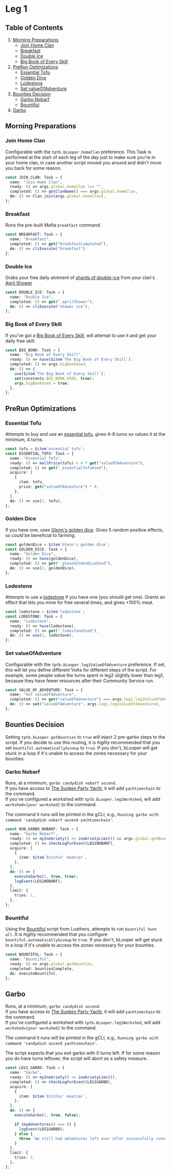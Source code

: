 # Leg 1

## Table of Contents

1. [Morning Preparations](#morning-preparations)
   - [Join Home Clan](#join-home-clan)
   - [Breakfast](#breakfast)
   - [Double Ice](#double-ice)
   - [Big Book of Every Skill](#big-book-of-every-skill)
2. [PreRun Optimizations](#prerun-optimizations)
   - [Essential Tofu](#essential-tofu)
   - [Golden Dice](#golden-dice)
   - [Lodestone](#lodestone)
   - [Set valueOfAdventure](#set-valueofadventure)
3. [Bounties Decision](#bounties-decision)
   - [Garbo Nobarf](#garbo-nobarf)
   - [Bountiful](#bountiful)
4. [Garbo](#garbo)

## Morning Preparations

### Join Home Clan

Configurable with the `tptb.bLooper.homeClan` preference. This Task is performed at the start of each leg of the day just to make sure you're in your home clan, in case another script moved you around and didn't move you back for some reason.

```ts
const JOIN_CLAN: Task = {
  name: "Join Home Clan",
  ready: () => args.global.homeClan !== "",
  completed: () => getClanName() === args.global.homeClan,
  do: () => Clan.join(args.global.homeClan),
};
```

### Breakfast

Runs the pre-built Mafia `breakfast` command.

```ts
const BREAKFAST: Task = {
  name: "Breakfast",
  completed: () => get("breakfastCompleted"),
  do: () => cliExecute("breakfast"),
};
```

### Double Ice

Grabs your free daily alotment of [shards of double-ice](https://kol.coldfront.net/thekolwiki/index.php/Shard_of_double-ice) from your clan's [April Shower](https://kol.coldfront.net/thekolwiki/index.php/April_Shower)

```ts
const DOUBLE_ICE: Task = {
  name: "Double Ice",
  completed: () => get("_aprilShower"),
  do: () => cliExecute("shower ice"),
};
```

### Big Book of Every Skill

If you've got a [Big Book of Every Skill](https://kol.coldfront.net/thekolwiki/index.php/The_Big_Book_of_Every_Skill), will attempt to use it and get your daily free skill.

```ts
const BIG_BOOK: Task = {
  name: "Big Book of Every Skill",
  ready: () => have($item`The Big Book of Every Skill`),
  completed: () => args.bigBookUsed,
  do: () => {
    use($item`The Big Book of Every Skill`);
    set(constants.BIG_BOOK_USED, true);
    args.bigBookUsed = true;
  },
};
```

## PreRun Optimizations

### Essential Tofu

Attempts to buy and use an [essential tofu](https://kol.coldfront.net/thekolwiki/index.php/Essential_tofu), gives 4-6 turns so values it at the minimum, 4 turns.

```ts
const tofu = $item`essential tofu`;
const ESSENTIAL_TOFU: Task = {
  name: "Essential Tofu",
  ready: () => mallPrice(tofu) < 4 * get("valueOfAdventure"),
  completed: () => get("_essentialTofuUsed"),
  acquire: [
    {
      item: tofu,
      price: get("valueOfAdventure") * 4,
    },
  ],
  do: () => use(1, tofu),
};
```

### Golden Dice

If you have one, uses [Glenn's golden dice](https://kol.coldfront.net/thekolwiki/index.php/Glenn%27s_golden_dice). Gives 5 random positive effects, so _could_ be beneficial to farming.

```ts
const goldenDice = $item`Glenn's golden dice`;
const GOLDEN_DICE: Task = {
  name: "Golden Dice",
  ready: () => have(goldenDice),
  completed: () => get("_glennGoldenDiceUsed"),
  do: () => use(1, goldenDice),
};
```

### Lodestone

Attempts to use a [lodestone](https://kol.coldfront.net/thekolwiki/index.php/Lodestone) if you have one (you should get one). Grants an effect that lets you mine for free several times, and gives +100% meat.

```ts
const lodestone = $item`lodestone`;
const LODESTONE: Task = {
  name: "Lodestone",
  ready: () => have(lodestone),
  completed: () => get("_lodestoneUsed"),
  do: () => use(1, lodestone),
};
```

### Set valueOfAdventure

Configurable with the `tptb.bLooper.leg1ValueOfAdventure` preference. If set, this will let you define different VoAs for different steps of the script. For example, some people value the turns spent in leg2 slightly lower than leg1, because they have fewer resources after their Community Service run.

```ts
const VALUE_OF_ADVENTURE: Task = {
  name: "Set valueOfAdventure",
  completed: () => get("valueOfAdventure") === args.leg1.leg1ValueOfAdventure,
  do: () => set("valueOfAdventure", args.leg1.leg1ValueOfAdventure),
};
```

## Bounties Decision

Setting `tptb.bLooper.getBounties` to `true` will inject 2 pre-garbo steps to the script. If you decide to use this routing, it is _highly_ recommended that you set `bountiful.automaticallyGiveup` to `true`. If you don't, bLooper will get stuck in a loop if it's unable to access the zones necessary for your bounties.

### Garbo Nobarf

Runs, at a minimum, `garbo candydish nobarf ascend`.  
If you have access to [The Sunken Party Yacht](https://kol.coldfront.net/thekolwiki/index.php/The_Sunken_Party_Yacht), it will add `yachtzeechain` to the command.  
If you've configured a workshed with `tptb.bLooper.leg1Workshed`, will add `workshed={your workshed}` to the command.

The command it runs will be printed in the gCLI, e.g., `Running garbo with command 'candydish nobarf ascend yachtzeechain'`.

```ts
const RUN_GARBO_NOBARF: Task = {
  name: "Garbo Nobarf",
  ready: () => myInebriety() <= inebrietyLimit() && args.global.getBounties,
  completed: () => checkLogForEvent(LEG1NOBARF),
  acquire: [
    {
      item: $item`bitchin' meatcar`,
    },
  ],
  do: () => {
    executeGarbo(1, true, true);
    logEvent(LEG1NOBARF);
  },
  limit: {
    tries: 1,
  },
};
```

### Bountiful

Using the [Bountiful](https://github.com/loathers/bountiful) script from Loathers, attempts to run `bountiful hunt all`. It is _highly_ recommended that you configure `bountiful.automaticallyGiveup` to `true`. If you don't, bLooper will get stuck in a loop if it's unable to access the zones necessary for your bounties.

```ts
const BOUNTIFUL: Task = {
  name: "Bountiful",
  ready: () => args.global.getBounties,
  completed: bountiesComplete,
  do: executeBountiful,
};
```

## Garbo

Runs, at a minimum, `garbo candydish ascend`.  
If you have access to [The Sunken Party Yacht](https://kol.coldfront.net/thekolwiki/index.php/The_Sunken_Party_Yacht), it will add `yachtzeechain` to the command.  
If you've configured a workshed with `tptb.bLooper.leg1Workshed`, will add `workshed={your workshed}` to the command.

The command it runs will be printed in the gCLI, e.g., `Running garbo with command 'candydish ascend yachtzeechain'`.

The script expects that you exit garbo with 0 turns left. If for some reason you do have turns leftover, the script will abort as a safety measure.

```ts
const LEG1_GARBO: Task = {
  name: "Garbo",
  ready: () => myInebriety() <= inebrietyLimit(),
  completed: () => checkLogForEvent(LEG1GARBO),
  acquire: [
    {
      item: $item`bitchin' meatcar`,
    },
  ],
  do: () => {
    executeGarbo(1, true, false);

    if (myAdventures() === 0) {
      logEvent(LEG1GARBO);
    } else {
      throw `We still had adventures left over after successfully running garbo, that shouldn't happen.`;
    }
  },
  limit: {
    tries: 1,
  },
};
```
